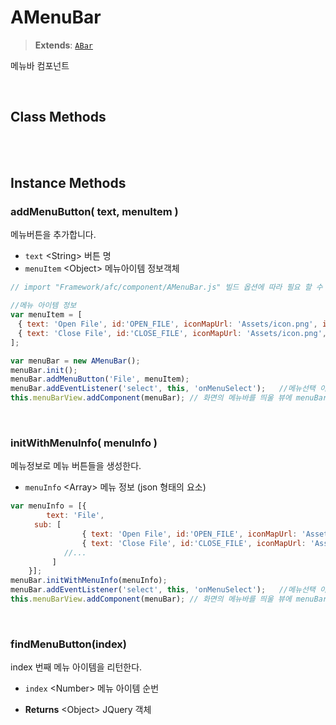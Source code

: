 # AMenuBar
> **Extends**: [`ABar`](ABar.html#abar)

메뉴바 컴포넌트

<br/>

## Class Methods

<br/>
<br/>

## Instance Methods

### addMenuButton( text, menuItem )

메뉴버튼을 추가합니다.

- `text` \<String> 버튼 명
- `menuItem` \<Object> 메뉴아이템 정보객체

```js
// import "Framework/afc/component/AMenuBar.js" 빌드 옵션에 따라 필요 할 수 있음.

//메뉴 아이템 정보
var menuItem = [
　{ text: 'Open File', id:'OPEN_FILE', iconMapUrl: 'Assets/icon.png', icon:0 },
　{ text: 'Close File', id:'CLOSE_FILE', iconMapUrl: 'Assets/icon.png', icon:1, shortKey:'Ctrl+F4' }
];

var menuBar = new AMenuBar();
menuBar.init();
menuBar.addMenuButton('File', menuItem);
menuBar.addEventListener('select', this, 'onMenuSelect');	//메뉴선택 이벤트 처리함수 지정	
this.menuBarView.addComponent(menuBar); // 화면의 메뉴바를 띄울 뷰에 menuBar를 추가한다.
```

<br/>

### initWithMenuInfo( menuInfo )

메뉴정보로 메뉴 버튼들을 생성한다.

* `menuInfo` \<Array> 메뉴 정보 (json 형태의 요소)

```js
var menuInfo = [{
		text: 'File',
　　	sub: [
				{ text: 'Open File', id:'OPEN_FILE', iconMapUrl: 'Assets/icon.png', icon:0 },
				{ text: 'Close File', id:'CLOSE_FILE', iconMapUrl: 'Assets/icon.png', icon:1, shortKey:'Ctrl+F4' }
			//...
	　　	]	
	}];
menuBar.initWithMenuInfo(menuInfo);
menuBar.addEventListener('select', this, 'onMenuSelect');	//메뉴선택 이벤트 처리함수 지정	
this.menuBarView.addComponent(menuBar); // 화면의 메뉴바를 띄울 뷰에 menuBar를 추가한다.
```

<br/>

### findMenuButton(index)

index 번째 메뉴 아이템을 리턴한다.

* `index` \<Number> 메뉴 아이템 순번

- **Returns** \<Object> JQuery 객체

<br/>
<br/>
